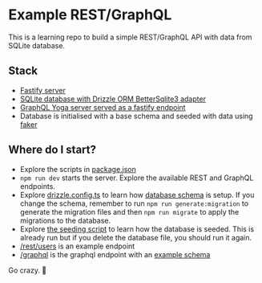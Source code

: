 # Example REST/GraphQL

This is a learning repo to build a simple REST/GraphQL API with data from SQLite database.

## Stack

- [Fastify server](https://fastify.dev/)
- [SQLite database with Drizzle ORM BetterSqlite3 adapter](https://orm.drizzle.team/docs/get-started-sqlite#better-sqlite3)
- [GraphQL Yoga server served as a fastify endpoint](https://the-guild.dev/graphql/yoga-server/docs)
- Database is initialised with a base schema and seeded with data using [faker](https://fakerjs.dev/guide/)

## Where do I start?

- Explore the scripts in [package.json](/package.json)
- `npm run dev` starts the server. Explore the available REST and GraphQL endpoints.
- Explore [drizzle.config.ts](/drizzle.config.ts) to learn how [database schema](./src/db/schema.ts) is setup. If you change the schema, remember to run `npm run generate:migration` to generate the migration files and then `npm run migrate` to apply the migrations to the database.
- Explore [the seeding script](./scripts/seed.ts) to learn how the database is seeded. This is already run but if you delete the database file, you should run it again.
- [/rest/users](./src/routes/rest/users.ts) is an example endpoint
- [/graphql](./src/routes/graphql.ts) is the graphql endpoint with an [example schema](./src/schema/schema.ts)

Go crazy. 🚀
